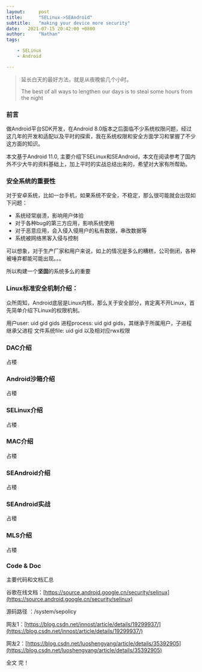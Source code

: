 ```yaml
---
layout:     post
title:      "SELinux->SEAndroid"
subtitle:   "making your device more security"
date:   2021-07-15 20:42:00 +0800
author:     "Nathan"
tags:

    - SELinux
    - Android

---
```


> 延长白天的最好方法，就是从夜晚偷几个小时。
>
> The best of all ways to lengthen our days is to steal some hours from the night



### 前言

做Android平台SDK开发，在Android 8.0版本之后面临不少系统权限问题，经过这几年的开发和适配以及平时的探索，我在系统权限和安全方面学习和掌握了不少这方面的知识。

本文基于Android 11.0, 主要介绍下SELinux和SEAndroid，本文在阅读参考了国内外不少大牛的资料基础上，加上平时的实战总结出来的，希望对大家有所帮助。

### 安全系统的重要性

对于安卓系统，比如一台手机，如果系统不安全，不稳定，那么很可能就会出现如下问题：

* 系统经常崩溃，影响用户体验
* 对于各种bug的第三方应用，影响系统使用
* 对于恶意应用，会入侵入侵用户的私有数据，串改数据等
* 系统被网络黑客入侵与控制

可以想象，对于生产厂家和用户来说，如上的情况是多么的糟糕，公司倒闭，各种被唾弃都能可能出现。。。

所以构建一个**坚固**的系统多么的重要

### Linux标准安全机制介绍：

众所周知，Android底层是Linux内核，那么关于安全部分，肯定离不开Linux，首先简单介绍下Linux的权限机制。

用户user: uid gid gids
进程process: uid gid gids，其继承于所属用户，子进程继承父进程
文件系统file: uid gid 以及相对应rwx权限

### DAC介绍

占楼

### Android沙箱介绍

占楼


### SELinux介绍

占楼

### MAC介绍

占楼

### SEAndroid介绍

占楼

### SEAndroid实战

占楼

### MLS介绍

占楼

### Code & Doc

主要代码和文档汇总

谷歌在线文档：[https://source.android.google.cn/security/selinux](https://source.android.google.cn/security/selinux)


源码路径 ：/system/sepolicy

网友1：[https://blog.csdn.net/innost/article/details/19299937/](https://blog.csdn.net/innost/article/details/19299937/)

网友2：[https://blog.csdn.net/luoshengyang/article/details/35392905](https://blog.csdn.net/luoshengyang/article/details/35392905)

全文 完！
